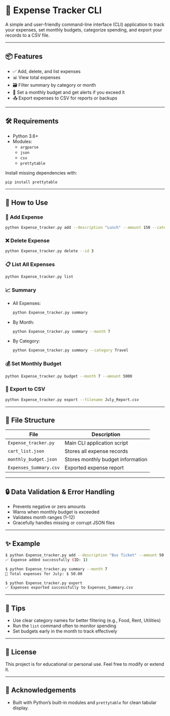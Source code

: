 
# 💸 Expense Tracker CLI

A simple and user-friendly command-line interface (CLI) application to track your expenses, set monthly budgets, categorize spending, and export your records to a CSV file.

---

## 📦 Features

- ✅ Add, delete, and list expenses
- 📊 View total expenses
- 🗃️ Filter summary by category or month
- 📆 Set a monthly budget and get alerts if you exceed it
- 📤 Export expenses to CSV for reports or backups

---

## 🛠️ Requirements

- Python 3.6+
- Modules:
  - `argparse`
  - `json`
  - `csv`
  - `prettytable`

Install missing dependencies with:
```bash
pip install prettytable
````

---

## 🚀 How to Use

### 📌 Add Expense

```bash
python Expense_tracker.py add --description "Lunch" --amount 150 --category Food
```

### ❌ Delete Expense

```bash
python Expense_tracker.py delete --id 3
```

### 📋 List All Expenses

```bash
python Expense_tracker.py list
```

### 📈 Summary

* All Expenses:

  ```bash
  python Expense_tracker.py summary
  ```

* By Month:

  ```bash
  python Expense_tracker.py summary --month 7
  ```

* By Category:

  ```bash
  python Expense_tracker.py summary --category Travel
  ```

### 💰 Set Monthly Budget

```bash
python Expense_tracker.py budget --month 7 --amount 5000
```

### 🧾 Export to CSV

```bash
python Expense_tracker.py export --filename July_Report.csv
```

---

## 📁 File Structure

| File                   | Description                       |
| ---------------------- | --------------------------------- |
| `Expense_tracker.py`   | Main CLI application script       |
| `cart_list.json`       | Stores all expense records        |
| `monthly_budget.json`  | Stores monthly budget information |
| `Expenses_Summary.csv` | Exported expense report           |

---

## 🔒 Data Validation & Error Handling

* Prevents negative or zero amounts
* Warns when monthly budget is exceeded
* Validates month ranges (1–12)
* Gracefully handles missing or corrupt JSON files

---

## ✨ Example

```bash
$ python Expense_tracker.py add --description "Bus Ticket" --amount 50 --category Transport
✅ Expense added successfully (ID: 1)

$ python Expense_tracker.py summary --month 7
📅 Total expenses for July: $ 50.00

$ python Expense_tracker.py export
✅ Expenses exported successfully to Expenses_Summary.csv
```

---

## 📌 Tips

* Use clear category names for better filtering (e.g., Food, Rent, Utilities)
* Run the `list` command often to monitor spending
* Set budgets early in the month to track effectively

---

## 📜 License

This project is for educational or personal use. Feel free to modify or extend it.

---

## 🙌 Acknowledgements

* Built with Python’s built-in modules and `prettytable` for clean tabular display.

